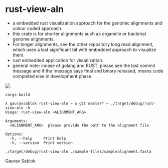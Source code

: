 # rust-view-aln

- a embedded rust visualization approach for the genomic alignments and colour coded approach.
- this crate is for shorter alignments such as organelle or bacterial genome alignments.
- For longer alignments, see the other repository long read alignment, which uses a last significant bit with embedded approach to visualize them. 
- rust embedded application for visualization. 
- general note: incase of golang and RUST, please see the last commit message and if the message says final and binary released, means code completed else in development phase. 

![](https://github.com/applicativesystem/rust-view-aln/blob/master/embedded_alignment_visualization.png)

```
cargo build

```
```
λ gauravsablok rust-view-aln → λ git master* → ./target/debug/rust-view-aln -h
Usage: rust-view-aln <ALIGNMENT_ARG>

Arguments:
  <ALIGNMENT_ARG>  please provide the path to the alignment file

Options:
  -h, --help     Print help
  -V, --version  Print version

```

```
./target/debug/rust-view-aln ./sample-files/samplealignment.fasta

```

Gaurav Sablok
